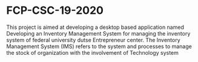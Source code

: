 # FCP-CSC-19-2020
This project is aimed at developing a desktop based application named Developing an Inventory Management System for managing the inventory system of federal university dutse Entrepreneur center. The Inventory Management System (IMS) refers to the system and processes to manage the stock of organization with the involvement of Technology system
